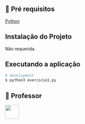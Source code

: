 ## 🔐 Pré requisitos

<a href="https://python.org/downloads">Python</a> &nbsp;

## Instalação do Projeto

Não requerida.

## Executando a aplicação

```bash
# development
$ python3 exercicio1.py
```

## 🤝 Professor

<a href="https://github.com/felipehaertelsenac"><img src="https://github.com/felipehaertelsenac.png" width="45" height="45"></a> &nbsp;